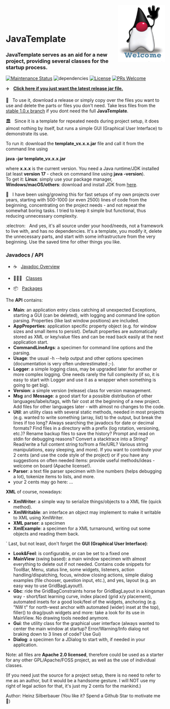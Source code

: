 <img src="https://github.com/openworld42/JavaTemplate/blob/master/images/DukeWelcome.jpg" 
alt="JavaUtil" align="right" style="right:40px; top:18px; width:150px; border:none;" />

<br />
<br />
<br />

# JavaTemplate

<h3>JavaTemplate serves as an aid for a new project, providing several classes for the startup process.</h3>

[![Maintenance Status](https://badgen.net/badge/maintenance/active/green)](https://github.com/openworld42/JavaTemplate#maintenance-status)
![dependencies](https://img.shields.io/badge/dependencies-none-orange)
[![License](https://badgen.net/badge/issue/active/blue)](https://github.com/openworld42/JavaTemplate/issues)
[![PRs Welcome](https://img.shields.io/badge/PRs-welcome-brightgreen.svg)](https://makeapullrequest.com) 

:airplane: &nbsp; **[Click here if you just want the latest release jar file.](https://github.com/openworld42/JavaTemplate/releases)**

:bicyclist: &nbsp; To use it, download a release or simply copy over the files you want to use and delete the parts or files you don't need.
Take less files from the [stable 1.0.x branch](https://github.com/openworld42/JavaTemplate/tree/stable-1.0) if you dont 
need the full **JavaTemplate**.

:classical_building: &nbsp; Since it is a template for repeated needs during project setup, it does almost 
nothing by itself, but runs a simple GUI (Graphical User Interface) to demonstrate its use.

To run it: download the **template_vx.x.x.jar** file and call it from the command line using

**java -jar template_vx.x.x.jar**

where **x.x.x** is the current version. You need a Java runtime/JDK installed (at least **version 17** - check on command line using **java -version**).<br/>
To get it: **Linux**: simply use your package manager, **Windows/macOS/others**: download and install JDK from [here](https://openjdk.java.net/).<br/> 

:thinking: &nbsp; I have been using/growing this for fast setups of my own projects over years, starting with 
500-1000 (or even 2500) lines of code from the beginning, concentrating on the project needs - and not 
repeat the somewhat boring tasks. I tried to keep it simple but functional, 
thus reducing unnecessary complexity.

:electron: &nbsp; And yes, it's all source under your hood/needs, not a framework to live with, and has no dependencies. 
It's a template, you modify it, delete the unnecessary parts, and start with some infrastructure from the very beginning. Use the saved time for other things you like.

### Javadocs / API

- :coffee: &nbsp; [Javadoc Overview][javadoc_url]<br />

- :family_woman_girl_boy: &nbsp; [Classes][javadoc_allclasses]<br />

- :package: &nbsp; [Packages][javadoc_allpackages]<br />

The **API** contains:

<ul>
	<li><b>Main</b>: an application entry class catching all unexpected Exceptions, starting a GUI (can be deleted), with logging and 
		command line option parsing. Properties (like last window positions) are included.</li>
	<li><b>AppProperties</b>: application specific property object (e.g. for window sizes and small items to persist).
		Default properties are automatically stored as XML or key/value files and can be read back easily at the next application start.</li>
	<li><b>CommandLineArgs</b>: a specimen for command line options and the parsing.</li>
	<li><b>Usage</b>: the usual -h --help output and other options specimen (documentation is very often underestimated ;-).</li>
	<li><b>Logger</b>: a simple logging class, may be upgraded later for another or more complex logging. 
		One needs rarely the full complexity (if so, it is easy to start with Logger and use it as a wrapper when something is going to get big).</li>
	<li><b>Version</b>: a simple version (release) class for version management.</li>
	<li><b>Msg</b> and <b>Message</b>: a good start for a possible distribution of other languages/labels/tags, with fair cost at 
		the beginning of a new project. Add files for other languages later - with almost no changes to the code.</li>
	<li><b>Util</b>: an utility class with several static methods, needed in most projects (e.g. wanted to 
		write something (array, list) to the output, but break the lines if too long? 
		Always searching the javadocs for date or decimal formats?
		Find files in a directory with a prefix (log rotation, versioning, etc.)?
		Rename backup files to save the history?
		Prompt and read on stdin for debugging reasons?
		Convert a stacktrace into a String?
		Read/write a full content string to/from a file/URL?
		Various string manipulations, easy sleeping, and more).
		If you want to contribute your 2 cents (and use the code style of the project) or 
		if you have any suggestions on often needed items: provide useful methods/ideas - welcome on board (Apache license!).</li>
	<li><b>Parser</b>: a text file parser specimen with line numbers (helps debugging a lot), tokenize items to lists, and more.</li>
	<li>your 2 cents may go here: ...</li>
</ul>

<b>XML</b> of course, nowadays:
<ul>
	<li><b>XmlWriter</b>: a simple way to serialize things/objects to a XML file (quick method).</li>
	<li><b>XmlWritable</b>: an interface an object may implement to make it writable to XML using XmlWriter.</li>
	<li><b>XML parser</b>: a specimen</li>
	<li><b>XmlExample</b>: a specimen for a XML turnaround, writing out some objects and reading them back.</li>
</ul>`
Last, but not least, don't forget the <b>GUI (Graphical User Interface)</b>:
<ul>
	<li><b>Look&Feel</b>: is configurable, or can be set to a fixed one</li>
	<li><b>MainView</b> (swing based): a main window specimen with almost everything to delete out if not needed. 
		Contains code snippets for ToolBar, Menu, status line, some widgets, listeners, action handling/dispatching, focus, window closing actions,
		simple dialog examples (file chooser, question input, etc.), and yes, layout (e.g. an easy way to use GridBagLayout!).</li>
	<li><b>Gbc</b>: ride the GridBagConstraints horse for GridBagLayout in a kingsman way - short/fast learning curve, 
		index placed (grid x/y placement), automated insets for a good look/feel of the widgets, anchoring (e.g. "NW t" for 
		north-west anchor with automated (wider) inset at the top), 
		filler() to drag/push widgets and more: take a look for its use in MainView. No drawing tools needed anymore.</li>
	<li><b>Gui</b>: the utility class for the graphical user interface (always wanted to center the main window at startup?
		Error/Warning/Info dialog not braking down to 3 lines of code? Use Gui)</li>
	<li><b>Dialog</b>: a specimen for a JDialog to start with, if needed in your application.</li>
</ul>

Note: all files are **Apache 2.0 licensed**, therefore could be used as a starter for any other GPL/Apache/FOSS project, as well as the use of individual classes.<br/>

(If you need just the source for a project setup, there is no need to refer to me as an author, but it would be a handsome gesture. I will NOT use my right of legal action for that, it's just my 2 cents for the mankind.) </p>

Author: Heinz Silberbauer  (You like it? Spend a Github Star to motivate me :ant:)

<!-- Repository -->

[javadoc_url]: https://htmlpreview.github.io/?https://raw.githubusercontent.com/openworld42/JavaTemplate/master/javadoc/index.html
[javadoc_allclasses]: https://htmlpreview.github.io/?https://raw.githubusercontent.com/openworld42/JavaTemplate/master/javadoc/allclasses-index.html
[javadoc_allpackages]: https://htmlpreview.github.io/?https://raw.githubusercontent.com/openworld42/JavaTemplate/master/javadoc/allpackages-index.html


